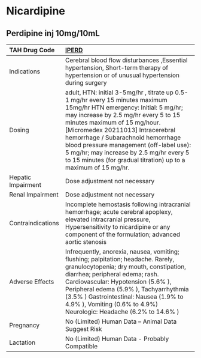 # Nicardipine

## Perdipine inj 10mg/10mL

| TAH Drug Code      | [IPERD](https://www.tahsda.org.tw/drugs/hissearch.php?drug_code=IPERD)                                                                                                                                                                                                                                                                                                                                                           |
|:-------------------|:---------------------------------------------------------------------------------------------------------------------------------------------------------------------------------------------------------------------------------------------------------------------------------------------------------------------------------------------------------------------------------------------------------------------------------|
| Indications        | Cerebral blood flow disturbances ,Essential hypertension, Short-term therapy of hypertension or of unusual hypertension during surgery                                                                                                                                                                                                                                                                                           |
| Dosing             | adult, HTN: initial 3-5mg/hr , titrate up 0.5-1 mg/hr every 15 minutes maximum 15mg/hr HTN emergency: Initial: 5 mg/hr; may increase by 2.5 mg/hr every 5 to 15 minutes maximum of 15 mg/hour. [Micromedex 20211013] Intracerebral hemorrhage / Subarachnoid hemorrhage blood pressure management (off-label use): 5 mg/hr; may increase by 2.5 mg/hr every 5 to 15 minutes (for gradual titration) up to a maximum of 15 mg/hr. |
| Hepatic Impairment | Dose adjustment not necessary                                                                                                                                                                                                                                                                                                                                                                                                    |
| Renal Impairment   | Dose adjustment not necessary                                                                                                                                                                                                                                                                                                                                                                                                    |
| Contraindications  | Incomplete hemostasis following intracranial hemorrhage; acute cerebral apoplexy, elevated intracranial pressure, Hypersensitivity to nicardipine or any component of the formulation; advanced aortic stenosis                                                                                                                                                                                                                  |
| Adverse Effects    | Infrequently, anorexia, nausea, vomiting; flushing; palpitation; headache. Rarely, granulocytopenia; dry mouth, constipation, diarrhea; peripheral edema; rash. Cardiovascular: Hypotension (5.6% ), Peripheral edema (5.9% ), Tachyarrhythmia (3.5% ) Gastrointestinal: Nausea (1.9% to 4.9% ), Vomiting (0.6% to 4.9%) Neurologic: Headache (6.2% to 14.6% )                                                                   |
| Pregnancy          | No (Limited) Human Data – Animal Data Suggest Risk                                                                                                                                                                                                                                                                                                                                                                               |
| Lactation          | No (Limited) Human Data - Probably Compatible                                                                                                                                                                                                                                                                                                                                                                                    |

